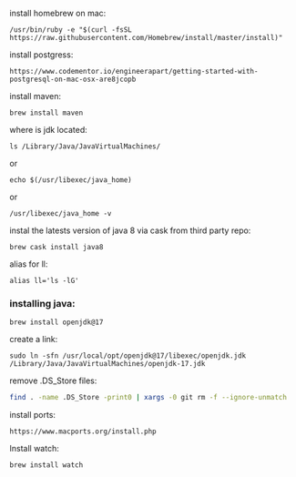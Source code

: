 install homebrew on mac:
```
/usr/bin/ruby -e "$(curl -fsSL https://raw.githubusercontent.com/Homebrew/install/master/install)"
```
install postgress:
```
https://www.codementor.io/engineerapart/getting-started-with-postgresql-on-mac-osx-are8jcopb
```
install maven:
```
brew install maven
```
where is jdk located:
```
ls /Library/Java/JavaVirtualMachines/
```
or
```
echo $(/usr/libexec/java_home)
```
or
```
/usr/libexec/java_home -v
```

instal the latests version of java 8 via cask from third party repo:
```
brew cask install java8
```

alias for ll:
```
alias ll='ls -lG'
```
### installing java:
```
brew install openjdk@17
```
create a link:
```
sudo ln -sfn /usr/local/opt/openjdk@17/libexec/openjdk.jdk /Library/Java/JavaVirtualMachines/openjdk-17.jdk
```
remove .DS_Store files:
```sh
find . -name .DS_Store -print0 | xargs -0 git rm -f --ignore-unmatch
```
install ports:
```
https://www.macports.org/install.php
```
Install watch:
```
brew install watch
```


